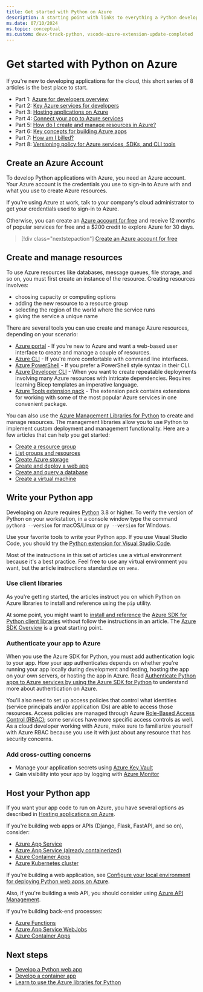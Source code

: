 ```yaml
---
title: Get started with Python on Azure
description: A starting point with links to everything a Python developer needs to know about Azure.
ms.date: 07/10/2024
ms.topic: conceptual
ms.custom: devx-track-python, vscode-azure-extension-update-completed
---
```


# Get started with Python on Azure

If you're new to developing applications for the cloud, this short series of 8 articles is the best place to start.

* Part 1: [Azure for developers overview](/azure/developer/intro/azure-developer-overview)
* Part 2: [Key Azure services for developers](/azure/developer/intro/azure-developer-key-services)
* Part 3: [Hosting applications on Azure](/azure/developer/intro/hosting-apps-on-azure)
* Part 4: [Connect your app to Azure services](/azure/developer/intro/connect-to-azure-services)
* Part 5: [How do I create and manage resources in Azure?](/azure/developer/intro/azure-developer-create-resources)
* Part 6: [Key concepts for building Azure apps](/azure/developer/intro/azure-developer-key-concepts)
* Part 7: [How am I billed?](/azure/developer/intro/azure-developer-billing)
* Part 8: [Versioning policy for Azure services, SDKs, and CLI tools](/azure/developer/intro/azure-service-sdk-tool-versioning)

## Create an Azure Account

To develop Python applications with Azure, you need an Azure account. Your Azure account is the credentials you use to sign-in to Azure with and what you use to create Azure resources.

If you're using Azure at work, talk to your company's cloud administrator to get your credentials used to sign-in to Azure.

Otherwise, you can create an [Azure account for free](https://azure.microsoft.com/free/python/) and receive 12 months of popular services for free and a $200 credit to explore Azure for 30 days.

> [!div class="nextstepaction"]
> [Create an Azure account for free](https://azure.microsoft.com/free/python/)

## Create and manage resources

To use Azure resources like databases, message queues, file storage, and so on, you must first create an instance of the resource. Creating resources involves:

* choosing capacity or computing options
* adding the new resource to a resource group
* selecting the region of the world where the service runs
* giving the service a unique name

There are several tools you can use create and manage Azure resources, depending on your scenario:

- [Azure portal](https://portal.azure.com) - If you're new to Azure and want a web-based user interface to create and manage a couple of resources.
- [Azure CLI](/cli/azure/install-azure-cli) - If you're more comfortable with command line interfaces.
- [Azure PowerShell](/powershell/azure/) - If you prefer a PowerShell style syntax in their CLI.
- [Azure Developer CLI](/azure/developer/azure-developer-cli/) - When you want to create repeatable deployments involving many Azure resources with intricate dependencies. Requires learning Bicep templates an imperative language.
- [Azure Tools extension pack](https://marketplace.visualstudio.com/items?itemName=ms-vscode.vscode-node-azure-pack) - The extension pack contains extensions for working with some of the most popular Azure services in one convenient package.

You can also use the [Azure Management Libraries for Python](https://azure.github.io/azure-sdk/releases/latest/mgmt/python.html) to create and manage resources. The management libraries allow you to use Python to implement custom deployment and management functionality. Here are a few articles that can help you get started:

* [Create a resource group](./sdk/examples/azure-sdk-example-resource-group.md)
* [List groups and resources](./sdk/examples/azure-sdk-example-list-resource-groups.md)
* [Create Azure storage](./sdk/examples/azure-sdk-example-storage.md)
* [Create and deploy a web app](./sdk/examples/azure-sdk-example-web-app.md)
* [Create and query a database](./sdk/examples/azure-sdk-example-database.md)
* [Create a virtual machine](./sdk/examples/azure-sdk-example-virtual-machines.md)

## Write your Python app

Developing on Azure requires [Python](https://www.python.org/downloads/) 3.8 or higher. To verify the version of Python on your workstation, in a console window type the command `python3 --version` for macOS/Linux or `py --version` for Windows.

Use your favorite tools to write your Python app. If you use Visual Studio Code, you should try the [Python extension for Visual Studio Code](https://marketplace.visualstudio.com/items?itemName=ms-python.python).

Most of the instructions in this set of articles use a virtual environment because it's a best practice. Feel free to use any virtual environment you want, but the article instructions standardize on `venv`.

### Use client libraries

As you're getting started, the articles instruct you on which Python on Azure libraries to install and reference using the `pip` utility.

At some point, you might want to [install and reference](./sdk/azure-sdk-install.md) the [Azure SDK for Python client libraries](https://azure.github.io/azure-sdk/releases/latest/python.html) without follow the instructions in an article. The [Azure SDK Overview](./sdk/azure-sdk-overview.md) is a great starting point.

### Authenticate your app to Azure

When you use the Azure SDK for Python, you must add authentication logic to your app. How your app authenticates depends on whether you're running your app locally during development and testing, hosting the app on your own servers, or hosting the app in Azure. Read [Authenticate Python apps to Azure services by using the Azure SDK for Python](./sdk/authentication-overview.md) to understand more about authentication on Azure.

You'll also need to set up access policies that control what identities (service principals and/or application IDs) are able to access those resources. Access policies are managed through Azure [Role-Based Access Control (RBAC)](/azure/role-based-access-control/overview); some services have more specific access controls as well. As a cloud developer working with Azure, make sure to familiarize yourself with Azure RBAC because you use it with just about any resource that has security concerns.

### Add cross-cutting concerns

- Manage your application secrets using [Azure Key Vault](/azure/key-vault/secrets/quick-create-python)
- Gain visibility into your app by logging with [Azure Monitor](./sdk/azure-sdk-logging.md)

## Host your Python app

If you want your app code to run on Azure, you have several options as described in [Hosting applications on Azure](/azure/developer/intro/hosting-apps-on-azure).

If you're building web apps or APIs (Django, Flask, FastAPI, and so on), consider:

- [Azure App Service](/azure/app-service/quickstart-python)
- [Azure App Service (already containerized)](tutorial-containerize-simple-web-app-for-app-service.md)
- [Azure Container Apps](containers-in-azure-overview-python.md)
- [Azure Kubernetes cluster](/azure/aks/learn/quick-kubernetes-deploy-cli)

If you're building a web application, see [Configure your local environment for deploying Python web apps on Azure](configure-python-web-app-local-environment.md).

Also, if you're building a web API, you should consider using [Azure API Management](/azure/api-management/api-management-key-concepts).

If you're building back-end processes:

- [Azure Functions](/azure/azure-functions/create-first-function-vs-code-python)
- [Azure App Service WebJobs](/azure/app-service/webjobs-create)
- [Azure Container Apps](/azure/container-apps/background-processing)

## Next steps

* [Develop a Python web app](/azure/app-service/quickstart-python?toc=/azure/developer/python/toc.json&bc=/azure/developer/breadcrumb/toc.json)
* [Develop a container app](./containers-in-azure-overview-python.md)
* [Learn to use the Azure libraries for Python](./sdk/azure-sdk-overview.md)
